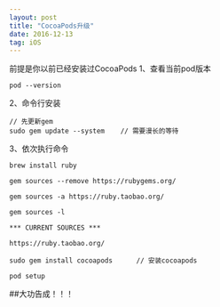 ```yaml
---
layout: post
title: "CocoaPods升级"
date: 2016-12-13
tag: iOS
---
```


前提是你以前已经安装过CocoaPods 
1、查看当前pod版本

```
pod --version
```

2、命令行安装

```
// 先更新gem
sudo gem update --system    // 需要漫长的等待
```

3、依次执行命令

```
brew install ruby
```

```
gem sources --remove https://rubygems.org/
```

```
gem sources -a https://ruby.taobao.org/
```

```
gem sources -l
```

```
*** CURRENT SOURCES ***

https://ruby.taobao.org/
```

```
sudo gem install cocoapods      // 安装cocoapods
```

```
pod setup
```

##大功告成！！！




